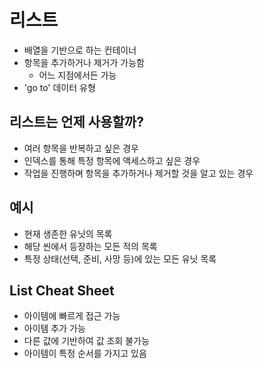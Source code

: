 # 리스트
- 배열을 기반으로 하는 컨테이너
- 항목을 추가하거나 제거가 가능함
    - 어느 지점에서든 가능
- 'go to' 데이터 유형
## 리스트는 언제 사용할까?
- 여러 항목을 반복하고 싶은 경우
- 인덱스를 통해 특정 항목에 액세스하고 싶은 경우
- 작업을 진행하며 항목을 추가하거나 제거할 것을 알고 있는 경우
## 예시
- 현재 생존한 유닛의 목록
- 해당 씬에서 등장하는 모든 적의 목록
- 특정 상태(선택, 준비, 사망 등)에 있는 모든 유닛 목록
## List Cheat Sheet
- 아이템에 빠르게 접근 가능
- 아이템 추가 가능
- 다른 값에 기반하여 값 조회 불가능
- 아이템이 특정 순서를 가지고 있음 